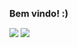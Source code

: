 ### Bem vindo! :)

<img src="https://github-readme-stats.vercel.app/api?username=4llay&show_icons=true">
<img src="(https://github-readme-stats.vercel.app/api/top-langs/?username=4llay&layout=compact)(https://github.com/anuraghazra/github-readme-stats)">

